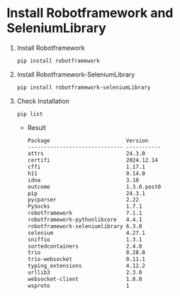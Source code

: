 # Install Robotframework and SeleniumLibrary

1. Install Robotframework

   ```sh
   pip install robotframework
   ```

2. Install Robotframework-SeleniumLibrary

   ```sh
   pip install robotframework-seleniumLibrary
   ```

3. Check Installation

   ```sh
   pip list
   ```

   - Result

     ```txt
     Package                        Version
     ------------------------------ -----------
     attrs                          24.3.0
     certifi                        2024.12.14
     cffi                           1.17.1
     h11                            0.14.0
     idna                           3.10
     outcome                        1.3.0.post0
     pip                            24.3.1
     pycparser                      2.22
     PySocks                        1.7.1
     robotframework                 7.1.1
     robotframework-pythonlibcore   4.4.1
     robotframework-seleniumlibrary 6.3.0
     selenium                       4.27.1
     sniffio                        1.3.1
     sortedcontainers               2.4.0
     trio                           0.28.0
     trio-websocket                 0.11.1
     typing_extensions              4.12.2
     urllib3                        2.3.0
     websocket-client               1.8.0
     wsproto                        1
     ```
